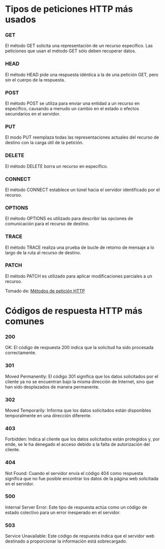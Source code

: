 # Tipos de peticiones HTTP más usados
### GET
El método GET  solicita una representación de un recurso específico. 
Las peticiones que usan el método GET sólo deben recuperar datos.
### HEAD
El método HEAD pide una respuesta idéntica a la de una petición GET, pero sin el cuerpo de la respuesta.
### POST
El método POST se utiliza para enviar una entidad a un recurso en específico, causando a menudo un cambio en el estado o efectos secundarios en el servidor.
### PUT
El modo PUT reemplaza todas las representaciones actuales del recurso de destino con la carga útil de la petición.
### DELETE
El método DELETE borra un recurso en específico.
### CONNECT
El método CONNECT establece un túnel hacia el servidor identificado por el recurso.
### OPTIONS
El método OPTIONS es utilizado para describir las opciones de comunicación para el recurso de destino.
### TRACE
El método TRACE realiza una prueba de bucle de retorno de mensaje a lo largo de la ruta al recurso de destino.
### PATCH
El método PATCH es utilizado para aplicar modificaciones parciales a un recurso.

Tomado de: [Métodos de petición HTTP](https://developer.mozilla.org/es/docs/Web/HTTP/Methods)

# Códigos de respuesta HTTP más comunes
### 200
OK: El código de respuesta 200 indica que la solicitud ha sido procesada correctamente. 
### 301
Moved Permanently: El código 301 significa que los datos solicitados por el cliente ya no se encuentran bajo la misma dirección de Internet, sino que han sido desplazados de manera permanente.
### 302
Moved Temporarily: Informa que los datos solicitados están disponibles temporalmente en una dirección diferente.
### 403
Forbidden: Indica al cliente que los datos solicitados están protegidos y, por ende, se le ha denegado el acceso debido a la falta de autorización del cliente.
### 404 
Not Found: Cuando el servidor envía el código 404 como respuesta significa que no fue posible encontrar los datos de la página web solicitada en el servidor.
### 500 
Internal Server Error: Este tipo de respuesta actúa como un código de estado colectivo para un error inesperado en el servidor.
### 503
Service Unavailable: Este código de respuesta indica que el servidor web destinado a proporcionar la información está sobrecargado.